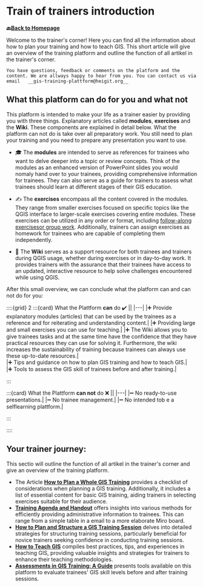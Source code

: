 # Train of trainers introduction

__🔙[Back to Homepage](/content/intro.md)__

Welcome to the trainer's corner! Here you can find all the information about how to plan your training and how to teach GIS.
This short article will give an overview of the training platform and outline the function of all artikel in the trainer's corner.

```{admonition} Contact the IFRC GIS Training Plattform Team
You have questions, feedback or comments on the platform and the content. We are allways happy to hear from you. You can contact us via email   __gis-training-plattform@heigit.org__
```

## What this platform can do for you and what not

This platform is intended to make your life as a trainer easier by providing you with three things. Explanatory articles called __modules__, __exercises__ and the __Wiki__. These components are explained in detail below.
What the platform can not do is take over all preparatory work. You still need to plan your training and you need to prepare any presentation you want to use. 

* 🎓 The __modules__ are intended to serve as references for trainees who want to delve deeper into a topic or review concepts. Think of the modules as an enhanced version of PowerPoint slides you would nomaly hand over to your trainees, providing comprehensive information for trainees. They can also serve as a guide for trainers to assess what trainees should learn at different stages of their GIS education.

* ✍️ The __exercises__ encompass all the content covered in the modules. They range from smaller exercises focused on specific topics like the QGIS interface to larger-scale exercises covering entire modules. These exercises can be utilized in any order or format, including [follow-along exercisesor group work](handson). Additionally, trainers can assign exercises as homework for trainees who are capable of completing them independently.

* 📖 The __Wiki__ serves as a support resource for both trainees and trainers during QGIS usage, whether during exercises or in day-to-day work. It provides trainers with the assurance that their trainees have access to an updated, interactive resource to help solve challenges encountered while using QGIS.

After this small overview, we can conclude what the platform can and can not do for you:

::::{grid} 2
:::{card} What the Plattform __can__ do ✔️
||
|---|
|➕ Provide explanatory modules (articles) that can be used by the trainees as a reference and for reiterating and understanding content.|
|➕ Providing large and small exercises you can use for teaching.|
|➕ The Wiki allows you to give trainees tasks and at the same time have the confidence that they have practical resources they can use for solving it. Furthermore, the wiki increases the sustainability of training because trainees can always use these up-to-date resources.|  
|➕ Tips and guidance on how to plan GIS training and how to teach GIS.|  
|➕ Tools to assess the GIS skill of trainees before and after training.|  

:::

:::{card} What the Plattform __can not__ do ❌
||
|---|
|➖ No ready-to-use presentations.|
|➖ No trainee management.|
|➖ No intended tob e a selflearning plattform.|

:::

::::


## Your trainer journey:

This sectio will outline the function of all artikel in the trainer's corner and give an overview of the training platform.

* The Article [__How to Plan a Whole GIS Training__](/content/Trainers_corner/en_how_to_training.md) provides a checklist of considerations when planning a GIS training. Additionally, it includes a list of essential content for basic GIS training, aiding trainers in selecting exercises suitable for their audience.
* [__Training Agenda and Handout__](/content/Trainers_corner/en_training_graphical_outline.md) offers insights into various methods for efficiently providing administrative information to trainees. This can range from a simple table in a email to a more elaborate Miro board.
* [__How to Plan and Structure a GIS Training Session__](/content/Trainers_corner/en_training_day_structure.md) delves into detailed strategies for structuring training sessions, particularly beneficial for novice trainers seeking confidence in conducting training sessions.
* [__How to Teach GIS__](/content/Trainers_corner/en_how_to_teach_GIS.md) compiles best practices, tips, and experiences in teaching GIS, providing valuable insights and strategies for trainers to enhance their teaching methodologies.
* [__Assessments in GIS Training: A Guide__](/content/Trainers_corner/en_how_to_assessment.md) presents tools available on this platform to evaluate trainees' GIS skill levels before and after training sessions.









